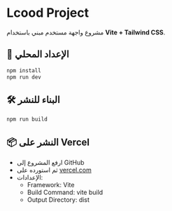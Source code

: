 # Lcood Project

مشروع واجهة مستخدم مبني باستخدام **Vite + Tailwind CSS**.

## 🚀 الإعداد المحلي
```bash
npm install
npm run dev
```

## 🛠️ البناء للنشر
```bash
npm run build
```

## 📦 النشر على Vercel
- ارفع المشروع إلى GitHub
- ثم استورده على [vercel.com](https://vercel.com)
- الإعدادات:
  - Framework: Vite
  - Build Command: vite build
  - Output Directory: dist
